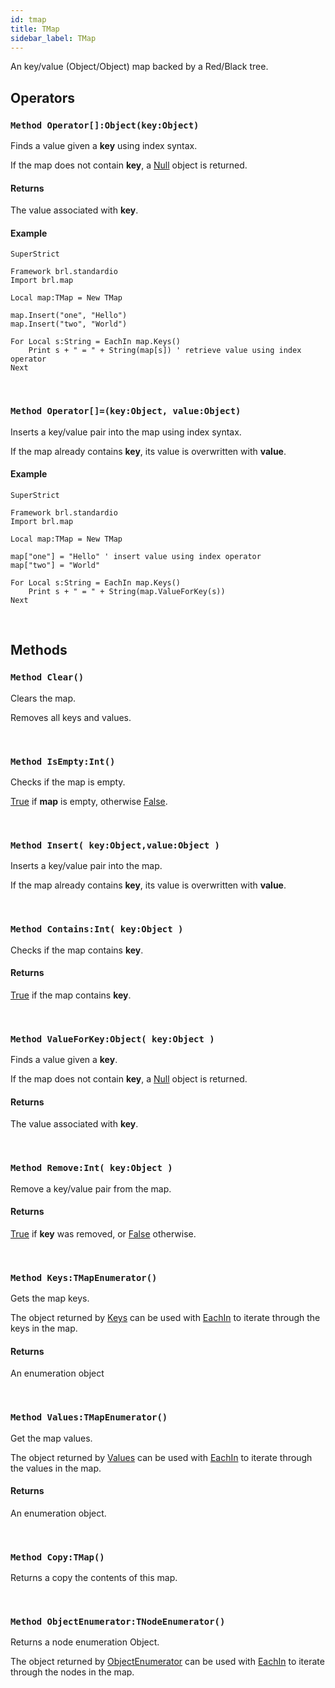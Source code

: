 ```yaml
---
id: tmap
title: TMap
sidebar_label: TMap
---
```


An key/value (Object/Object) map backed by a Red/Black tree.


## Operators

### `Method Operator[]:Object(key:Object)`

Finds a value given a <b>key</b> using index syntax.

If the map does not contain <b>key</b>, a [Null](../../../brl/brl.blitz/#null) object is returned.


#### Returns
The value associated with <b>key</b>.


#### Example
```blitzmax
SuperStrict

Framework brl.standardio
Import brl.map

Local map:TMap = New TMap

map.Insert("one", "Hello")
map.Insert("two", "World")

For Local s:String = EachIn map.Keys()
	Print s + " = " + String(map[s]) ' retrieve value using index operator
Next
```
<br/>

### `Method Operator[]=(key:Object, value:Object)`

Inserts a key/value pair into the map using index syntax.

If the map already contains <b>key</b>, its value is overwritten with <b>value</b>.


#### Example
```blitzmax
SuperStrict

Framework brl.standardio
Import brl.map

Local map:TMap = New TMap

map["one"] = "Hello" ' insert value using index operator
map["two"] = "World"

For Local s:String = EachIn map.Keys()
	Print s + " = " + String(map.ValueForKey(s))
Next
```
<br/>

## Methods

### `Method Clear()`

Clears the map.

Removes all keys and values.


<br/>

### `Method IsEmpty:Int()`

Checks if the map is empty.

[True](../../../brl/brl.blitz/#true) if <b>map</b> is empty, otherwise [False](../../../brl/brl.blitz/#false).


<br/>

### `Method Insert( key:Object,value:Object )`

Inserts a key/value pair into the map.

If the map already contains <b>key</b>, its value is overwritten with <b>value</b>.


<br/>

### `Method Contains:Int( key:Object )`

Checks if the map contains <b>key</b>.

#### Returns
[True](../../../brl/brl.blitz/#true) if the map contains <b>key</b>.


<br/>

### `Method ValueForKey:Object( key:Object )`

Finds a value given a <b>key</b>.

If the map does not contain <b>key</b>, a [Null](../../../brl/brl.blitz/#null) object is returned.


#### Returns
The value associated with <b>key</b>.


<br/>

### `Method Remove:Int( key:Object )`

Remove a key/value pair from the map.

#### Returns
[True](../../../brl/brl.blitz/#true) if <b>key</b> was removed, or [False](../../../brl/brl.blitz/#false) otherwise.


<br/>

### `Method Keys:TMapEnumerator()`

Gets the map keys.

The object returned by [Keys](../../../brl/brl.map/tmap/#method-keystmapenumerator) can be used with [EachIn](../../../brl/brl.blitz/#eachin) to iterate through the keys in the map.


#### Returns
An enumeration object


<br/>

### `Method Values:TMapEnumerator()`

Get the map values.

The object returned by [Values](../../../brl/brl.map/tmap/#method-valuestmapenumerator) can be used with [EachIn](../../../brl/brl.blitz/#eachin) to iterate through the values in the map.


#### Returns
An enumeration object.


<br/>

### `Method Copy:TMap()`

Returns a copy the contents of this map.

<br/>

### `Method ObjectEnumerator:TNodeEnumerator()`

Returns a node enumeration Object.

The object returned by [ObjectEnumerator](../../../brl/brl.map/tmap/#method-objectenumeratortnodeenumerator) can be used with [EachIn](../../../brl/brl.blitz/#eachin) to iterate through the nodes in the map.


<br/>

